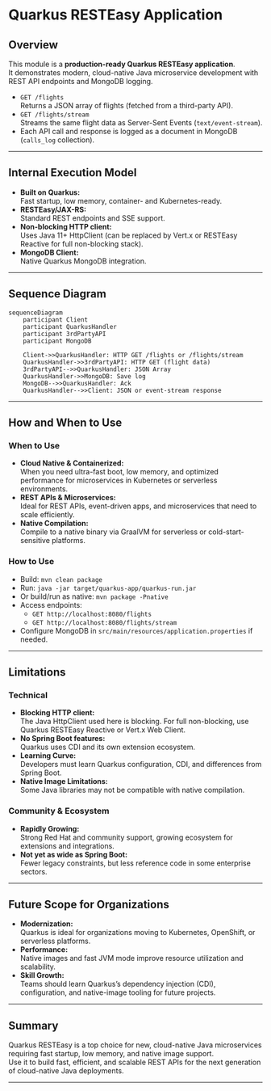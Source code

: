 # Quarkus RESTEasy Application

## Overview

This module is a **production-ready Quarkus RESTEasy application**.  
It demonstrates modern, cloud-native Java microservice development with REST API endpoints and MongoDB logging.

- `GET /flights`  
  Returns a JSON array of flights (fetched from a third-party API).
- `GET /flights/stream`  
  Streams the same flight data as Server-Sent Events (`text/event-stream`).
- Each API call and response is logged as a document in MongoDB (`calls_log` collection).

---

## Internal Execution Model

- **Built on Quarkus:**  
  Fast startup, low memory, container- and Kubernetes-ready.
- **RESTEasy/JAX-RS:**  
  Standard REST endpoints and SSE support.
- **Non-blocking HTTP client:**  
  Uses Java 11+ HttpClient (can be replaced by Vert.x or RESTEasy Reactive for full non-blocking stack).
- **MongoDB Client:**  
  Native Quarkus MongoDB integration.

---

## Sequence Diagram

```mermaid
sequenceDiagram
    participant Client
    participant QuarkusHandler
    participant 3rdPartyAPI
    participant MongoDB

    Client->>QuarkusHandler: HTTP GET /flights or /flights/stream
    QuarkusHandler->>3rdPartyAPI: HTTP GET (flight data)
    3rdPartyAPI-->>QuarkusHandler: JSON Array
    QuarkusHandler->>MongoDB: Save log
    MongoDB-->>QuarkusHandler: Ack
    QuarkusHandler-->>Client: JSON or event-stream response
```

---

## How and When to Use

### When to Use

- **Cloud Native & Containerized:**  
  When you need ultra-fast boot, low memory, and optimized performance for microservices in Kubernetes or serverless environments.
- **REST APIs & Microservices:**  
  Ideal for REST APIs, event-driven apps, and microservices that need to scale efficiently.
- **Native Compilation:**  
  Compile to a native binary via GraalVM for serverless or cold-start-sensitive platforms.

### How to Use

- Build: `mvn clean package`
- Run: `java -jar target/quarkus-app/quarkus-run.jar`
- Or build/run as native: `mvn package -Pnative`
- Access endpoints:
  - `GET http://localhost:8080/flights`
  - `GET http://localhost:8080/flights/stream`
- Configure MongoDB in `src/main/resources/application.properties` if needed.

---

## Limitations

### Technical

- **Blocking HTTP client:**  
  The Java HttpClient used here is blocking. For full non-blocking, use Quarkus RESTEasy Reactive or Vert.x Web Client.
- **No Spring Boot features:**  
  Quarkus uses CDI and its own extension ecosystem.
- **Learning Curve:**  
  Developers must learn Quarkus configuration, CDI, and differences from Spring Boot.
- **Native Image Limitations:**  
  Some Java libraries may not be compatible with native compilation.

### Community & Ecosystem

- **Rapidly Growing:**  
  Strong Red Hat and community support, growing ecosystem for extensions and integrations.
- **Not yet as wide as Spring Boot:**  
  Fewer legacy constraints, but less reference code in some enterprise sectors.

---

## Future Scope for Organizations

- **Modernization:**  
  Quarkus is ideal for organizations moving to Kubernetes, OpenShift, or serverless platforms.
- **Performance:**  
  Native images and fast JVM mode improve resource utilization and scalability.
- **Skill Growth:**  
  Teams should learn Quarkus’s dependency injection (CDI), configuration, and native-image tooling for future projects.

---

## Summary

Quarkus RESTEasy is a top choice for new, cloud-native Java microservices requiring fast startup, low memory, and native image support.  
Use it to build fast, efficient, and scalable REST APIs for the next generation of cloud-native Java deployments.

---